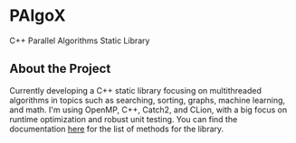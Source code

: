 # **PAlgoX**

C++ Parallel Algorithms Static Library

## About the Project

Currently developing a C++ static library focusing on multithreaded algorithms in topics such as searching, sorting, graphs, machine learning, and math. I'm using OpenMP, C++, Catch2, and CLion,
with a big focus on runtime optimization and robust unit testing. You can find the documentation [here](https://github.com/Aadit1004/PAlgoX/blob/main/src/Documentation.md) for the list of methods for the library.